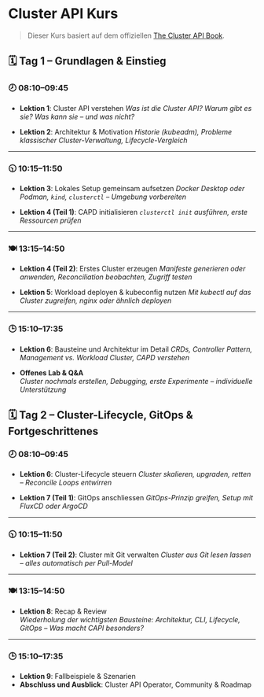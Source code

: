# Cluster API Kurs

> Dieser Kurs basiert auf dem offiziellen [The Cluster API Book](https://cluster-api.sigs.k8s.io).

## 🗓️ Tag 1 – Grundlagen & Einstieg

### 🕗 08:10–09:45

- **Lektion 1**: Cluster API verstehen
  _Was ist die Cluster API? Warum gibt es sie? Was kann sie – und was nicht?_

- **Lektion 2**: Architektur & Motivation
  _Historie (kubeadm), Probleme klassischer Cluster-Verwaltung, Lifecycle-Vergleich_

---

### 🕥 10:15–11:50

- **Lektion 3**: Lokales Setup gemeinsam aufsetzen
  _Docker Desktop oder Podman, `kind`, `clusterctl` – Umgebung vorbereiten_

- **Lektion 4 (Teil 1)**: CAPD initialisieren
  _`clusterctl init` ausführen, erste Ressourcen prüfen_

---

### 🍽️ 13:15–14:50

- **Lektion 4 (Teil 2)**: Erstes Cluster erzeugen
  _Manifeste generieren oder anwenden, Reconciliation beobachten, Zugriff testen_

- **Lektion 5**: Workload deployen & kubeconfig nutzen
  _Mit kubectl auf das Cluster zugreifen, nginx oder ähnlich deployen_

---

### 🕒 15:10–17:35

- **Lektion 6**: Bausteine und Architektur im Detail
  _CRDs, Controller Pattern, Management vs. Workload Cluster, CAPD verstehen_

- **Offenes Lab & Q&A**  
  _Cluster nochmals erstellen, Debugging, erste Experimente – individuelle Unterstützung_

## 🗓️ Tag 2 – Cluster-Lifecycle, GitOps & Fortgeschrittenes

### 🕗 08:10–09:45

- **Lektion 6**: Cluster-Lifecycle steuern
  _Cluster skalieren, upgraden, retten – Reconcile Loops entwirren_

- **Lektion 7 (Teil 1)**: GitOps anschliessen
  _GitOps-Prinzip greifen, Setup mit FluxCD oder ArgoCD_

---

### 🕥 10:15–11:50

- **Lektion 7 (Teil 2)**: Cluster mit Git verwalten
  _Cluster aus Git lesen lassen – alles automatisch per Pull-Model_

---

### 🍽️ 13:15–14:50

- **Lektion 8**: Recap & Review  
  _Wiederholung der wichtigsten Bausteine: Architektur, CLI, Lifecycle, GitOps – Was macht CAPI besonders?_

---

### 🕒 15:10–17:35

- **Lektion 9**: Fallbeispiele & Szenarien
- **Abschluss und Ausblick**: Cluster API Operator, Community & Roadmap
